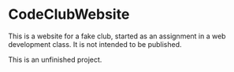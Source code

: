 # CodeClubWebsite

This is a website for a fake club, started as an assignment in a web development class.
It is not intended to be published.

This is an unfinished project.
